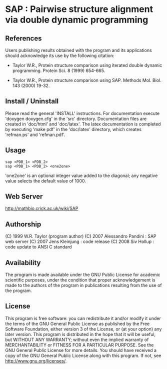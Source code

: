 
# SAP : Pairwise structure alignment via double dynamic programming

## References
Users publishing results obtained with the program and its applications
should acknowledge its use by the following citation:

- Taylor W.R., Protein structure comparison using iterated double dynamic programming. Protein Sci. 8 (1999) 654-665.

- Taylor W.R., Protein structure comparison using SAP. Methods Mol. Biol. 143 (2000) 19-32.

## Install / Uninstall
Please read the general 'INSTALL' instructions.
For documentation execute 'doxygen doxygen.cfg' in the 'src' directory.
Documentation files are created in 'doc/html' and 'doc/latex'.
The latex documentation is completed by executing 'make pdf' in the
'doc/latex' directory, which creates 'refman.ps' and 'refman.pdf'.

## Usage
    sap <PDB_1> <PDB_2>
    sap <PDB_1> <PDB_2> <one2one>

'one2one' is an optional integer value added to the diagonal; any negative value selects the default value of 1000.

## Web Server
http://mathbio.crick.ac.uk/wiki/SAP

## Authorship
(C) 1999 W.R. Taylor (program author)
(C) 2007 Alessandro Pandini : SAP web server
(C) 2007 Jens Kleinjung : code release
(C) 2008 Siv Hollup : code update to ANSI C standard

## Availability
The program is made available under the GNU Public License for academic
scientific purposes, under the condition that proper acknowledgement
is made to the authors of the program in publications resulting from the use
of the program.

## License
This program is free software: you can redistribute it and/or modify
it under the terms of the GNU General Public License as published by
the Free Software Foundation, either version 3 of the License, or
(at your option) any later version.
This program is distributed in the hope that it will be useful,
but WITHOUT ANY WARRANTY; without even the implied warranty of
MERCHANTABILITY or FITNESS FOR A PARTICULAR PURPOSE.  See the
GNU General Public License for more details.
You should have received a copy of the GNU General Public License
along with this program.  If not, see <http://www.gnu.org/licenses/>.
